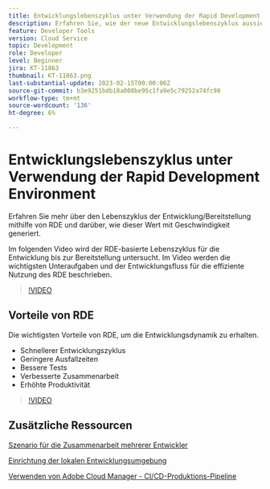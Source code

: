 ```yaml
---
title: Entwicklungslebenszyklus unter Verwendung der Rapid Development Environment
description: Erfahren Sie, wie der neue Entwicklungslebenszyklus aussieht, wenn Sie die Rapid Development Environment und die wichtigsten Vorteile von RDE verwenden.
feature: Developer Tools
version: Cloud Service
topic: Development
role: Developer
level: Beginner
jira: KT-11863
thumbnail: KT-11863.png
last-substantial-update: 2023-02-15T00:00:00Z
source-git-commit: b3e9251bdb18a008be95c1fa9e5c79252a74fc98
workflow-type: tm+mt
source-wordcount: '136'
ht-degree: 6%

---
```



# Entwicklungslebenszyklus unter Verwendung der Rapid Development Environment

Erfahren Sie mehr über den Lebenszyklus der Entwicklung/Bereitstellung mithilfe von RDE und darüber, wie dieser Wert mit Geschwindigkeit generiert.

Im folgenden Video wird der RDE-basierte Lebenszyklus für die Entwicklung bis zur Bereitstellung untersucht. Im Video werden die wichtigsten Unteraufgaben und der Entwicklungsfluss für die effiziente Nutzung des RDE beschrieben.

>[!VIDEO](https://video.tv.adobe.com/v/3415492?quality=12&learn=on)


## Vorteile von RDE

Die wichtigsten Vorteile von RDE, um die Entwicklungsdynamik zu erhalten.

- Schnellerer Entwicklungszyklus
- Geringere Ausfallzeiten
- Bessere Tests
- Verbesserte Zusammenarbeit
- Erhöhte Produktivität

>[!VIDEO](https://video.tv.adobe.com/v/3415493?quality=12&learn=on)

## Zusätzliche Ressourcen

[Szenario für die Zusammenarbeit mehrerer Entwickler](https://experienceleague.adobe.com/docs/experience-manager-cloud-service/content/implementing/developing/rapid-development-environments.html#multiple-developers-collaborating-on-the-same-rde)

[Einrichtung der lokalen Entwicklungsumgebung](https://experienceleague.adobe.com/docs/experience-manager-learn/cloud-service/local-development-environment-set-up/overview.html?lang=de)

[Verwenden von Adobe Cloud Manager - CI/CD-Produktions-Pipeline](https://experienceleague.adobe.com/docs/experience-manager-learn/cloud-service/cloud-manager/cicd-production-pipeline.html)

